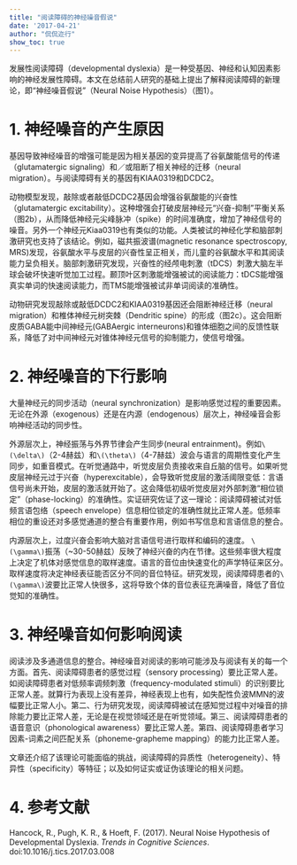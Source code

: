 ```yaml
---
title: "阅读障碍的神经噪音假说"
date: '2017-04-21'
author: "侃侃迩行"
show_toc: true
---
```


发展性阅读障碍（developmental dyslexia）是一种受基因、神经和认知因素影响的神经发展性障碍。本文在总结前人研究的基础上提出了解释阅读障碍的新理论，即“神经噪音假说”（Neural Noise Hypothesis）（图1）。

#  1. 神经噪音的产生原因

基因导致神经噪音的增强可能是因为相关基因的变异提高了谷氨酸能信号的传递（glutamatergic signaling）和／或阻断了相关神经的迁移（neural migration）。与阅读障碍有关的基因有KIAA0319和DCDC2。

动物模型发现，敲除或者敲低DCDC2基因会增强谷氨酸能的兴奋性（glutamatergic excitability）。这种增强会打破皮层神经元“兴奋-抑制”平衡关系（图2b），从而降低神经元尖峰脉冲（spike）的时间准确度，增加了神经信号的噪音。另外一个神经元Kiaa0319也有类似的功能。人类被试的神经化学和脑部刺激研究也支持了该结论。例如，磁共振波谱(magnetic resonance spectroscopy, MRS)发现，谷氨酸水平与皮层的兴奋性呈正相关，而儿童的谷氨酸水平和其阅读能力呈负相关。脑部刺激研究发现，兴奋性的经颅电刺激（tDCS）刺激大脑左半球会破坏快速听觉加工过程。颞顶叶区刺激能增强被试的阅读能力：tDCS能增强真实单词的快速阅读能力，而TMS能增强被试非单词阅读的准确性。

动物研究发现敲除或敲低DCDC2和KIAA0319基因还会阻断神经迁移（neural migration）和椎体神经元树突棘（Dendritic spine）的形成（图2c）。这会阻断皮质GABA能中间神经元(GABAergic interneurons)和锥体细胞之间的反馈性联系，降低了对中间神经元对锥体神经元信号的抑制能力，使信号增强。

# 2. 神经噪音的下行影响

大量神经元的同步活动（neural synchronization）是影响感觉过程的重要因素。无论在外源（exogenous）还是在内源（endogenous）层次上，神经噪音会影响神经活动的同步性。

外源层次上，神经振荡与外界节律会产生同步(neural entrainment)。例如`\(\delta\)`（2-4赫兹）和`\(\theta\)`（4-7赫兹）波会与语言的周期性变化产生同步，如重音模式。在听觉通路中，听觉皮层负责接收来自丘脑的信号。如果听觉皮层神经元过于兴奋（hyperexcitable），会导致听觉皮层的激活阈限变低：言语信号尚未开始，皮层的激活就开始了。这会降低初级听觉皮层对外部刺激“相位锁定”（phase-locking）的准确性。实证研究佐证了这一理论：阅读障碍被试对低频言语包络（speech envelope）信息相位锁定的准确性就比正常人差。低频率相位的重设还对多感觉通道的整合有重要作用，例如书写信息和言语信息的整合。

内源层次上，过度兴奋会影响大脑对言语信号进行取样和编码的速度。 `\(\gamma\)`振荡（~30-50赫兹）反映了神经兴奋的内在节律。这些频率很大程度上决定了机体对感觉信息的取样速度。语言的音位由快速变化的声学特征来区分。取样速度将决定神经表征能否区分不同的音位特征。研究发现，阅读障碍患者的`\(\gamma\)`波要比正常人快很多，这将导致个体的音位表征充满噪音，降低了音位觉知的准确性。

# 3. 神经噪音如何影响阅读

阅读涉及多通道信息的整合。神经噪音对阅读的影响可能涉及与阅读有关的每一个方面。首先、阅读障碍患者的感觉过程（sensory processing）要比正常人差。如阅读障碍患者对低频率调频刺激（frequency-modulated stimuli）的识别要比正常人差。就算行为表现上没有差异，神经表现上也有，如失配性负波MMN的波幅要比正常人小。第二、行为研究发现，阅读障碍被试在感知觉过程中对噪音的排除能力要比正常人差，无论是在视觉领域还是在听觉领域。第三、阅读障碍患者的语音意识（phonological awareness）要比正常人差。第四、阅读障碍患者学习因素-词素之间匹配关系（phoneme-grapheme mapping）的能力比正常人差。

文章还介绍了该理论可能面临的挑战，阅读障碍的异质性（heterogeneity）、特异性（specificity）等特征；以及如何证实或证伪该理论的相关问题。

# 4. 参考文献

Hancock, R., Pugh, K. R., & Hoeft, F. (2017). Neural Noise Hypothesis of Developmental Dyslexia. *Trends in Cognitive Sciences*. doi:10.1016/j.tics.2017.03.008
